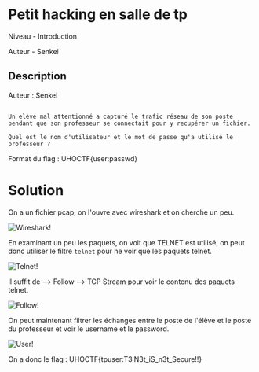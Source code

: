 # Petit hacking en salle de  tp

Niveau - Introduction

Auteur - Senkei

## Description

Auteur : Senkei

```

Un elève mal attentionné a capturé le trafic réseau de son poste pendant que son professeur se connectait pour y recupérer un fichier.

Quel est le nom d'utilisateur et le mot de passe qu'a utilisé le professeur ?
```


Format du flag : UHOCTF{user:passwd}



# Solution


On a un fichier pcap, on l'ouvre avec wireshark et on cherche un peu.

![Wireshark](https://i.imgur.com/ym2Owoj.png)!

En examinant un peu les paquets, on voit que TELNET est utilisé, on peut donc utiliser le filtre `telnet` pour ne voir que les paquets telnet.

![Telnet](https://i.imgur.com/gvSqiOJ.png)!


Il suffit de --> Follow --> TCP Stream pour voir le contenu des paquets telnet.

![Follow](https://i.imgur.com/wVC0HB5.png)!


On peut maintenant filtrer les échanges entre le poste de l'élève et le poste du professeur et voir le username et le password.

![User](https://i.imgur.com/4fqUa49.png)!


On a donc le flag : UHOCTF{tpuser:T3lN3t_iS_n3t_Secure!!}


